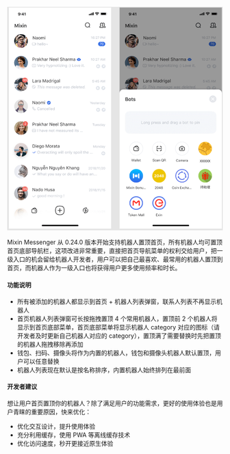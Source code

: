 

![](messenger-bottom-navigation.png)


Mixin Messenger 从 0.24.0 版本开始支持机器人置顶首页，所有机器人均可置顶首页底部导航栏，这项改进非常重要，直接把首页导航菜单的权利交给用户，把一级入口的机会留给机器人开发者，用户可以把自己最喜欢、最常用的机器人置顶到首页，而机器人作为一级入口也将获得用户更多使用频率和时长。

#### 功能说明
- 所有被添加的机器人都显示到首页 + 机器人列表弹窗，联系人列表不再显示机器人
- 首页机器人列表弹窗可长按拖拽置顶 4 个常用机器人，置顶前 2 个机器人将显示到首页底部菜单，首页底部菜单将显示机器人 category 对应的图标（请开发者及时更新自己机器人对应的 category），置顶满了需要替换时先把置顶的机器人拖拽移除再添加
- 钱包、扫码、摄像头将作为内置的机器人，钱包和摄像头机器人默认置顶，用户可以任意替换
- 机器人列表现在默认是按名称排序，内置机器人始终排列在最前面

#### 开发者建议
想让用户首页置顶你的机器人？除了满足用户的功能需求，更好的使用体验也是用户青睐的重要原因，快来优化：
- 优化交互设计，提升使用体验
- 充分利用缓存，使用 PWA 等离线缓存技术
- 优化访问速度，秒开更接近原生体验